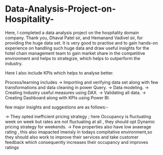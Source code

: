 # Data-Analysis-Project-on-Hospitality-
Here, I completed a data analysis project on the hospitality domain company. Thank you, Dhaval Patel sir, and Hemanand Vadivel sir, for providing the huge data set. It is very good to practise and to gain hands-on experience on handling such huge data and draw useful insights for the hotel chain management team to gain market share in the competitive environment and helps to strategize, which helps to outperform the industry.

Here I also include KPIs which helps to analyse better.

Process/learning includes 
-> Importing and verifying data set along with few transformations and data cleaning in power Query.
-> Data modeling.
-> Creating Industry useful measures using DAX.
-> Validating all data.
-> Creating Dashboard along with KPIs using Power BI.

few major insights and suggestions are as follows:-

-> They opted inefficient pricing strategy ; here Occupancy is fluctuating week on week but rates are not fluctuating at all , they should opt Dynamic pricing strategy for weekends.
-> Few properties also have low avaerage rating , this also imapacted imensly in todays compitative environment,so they should also work to improve their services and take customer feedback which consequently increases their occupancy and improves ratings
